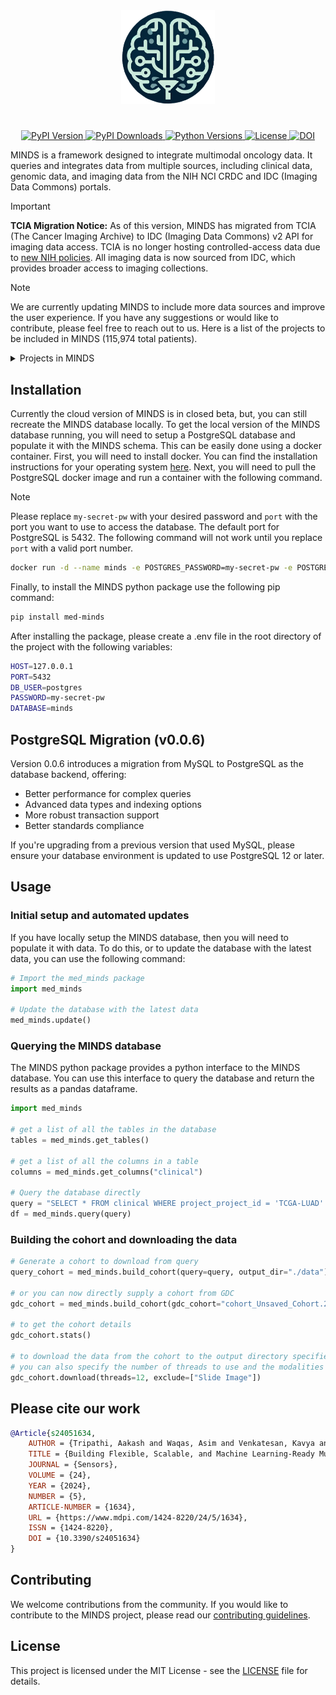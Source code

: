 <div align="center">
    <picture>
        <source media="(prefers-color-scheme: dark)" height="150px" srcset="https://raw.githubusercontent.com/lab-rasool/MINDS/main/docs/assets/README_logo.png">
        <img alt="logo" height="150px" src="docs/logo.png">
    </picture>
    <br>
    <h1>
    </h1>
</div>
<p align="center">
    <a href="https://pypi.org/project/med-minds/">
        <img src="https://img.shields.io/pypi/v/med-minds.svg" alt="PyPI Version">
    </a>
    <a href="https://pepy.tech/projects/med-minds">
        <img src="https://static.pepy.tech/badge/med-minds" alt="PyPI Downloads">
    </a>
    <a href="https://pypi.org/project/med-minds/">
        <img src="https://img.shields.io/pypi/pyversions/med-minds.svg" alt="Python Versions">
    </a>
    <a href="https://github.com/lab-rasool/MINDS/blob/main/LICENSE">
        <img src="https://img.shields.io/github/license/lab-rasool/MINDS.svg" alt="License">
    </a>
    <a href="https://doi.org/10.3390/s24051634">
        <img src="https://img.shields.io/badge/DOI-10.3390%2Fs24051634-blue" alt="DOI">
    </a>
</p>

<!-- 115,974  -->

<!-- Make a dropdown tab -->

MINDS is a framework designed to integrate multimodal oncology data. It queries and integrates data from multiple sources, including clinical data, genomic data, and imaging data from the NIH NCI CRDC and IDC (Imaging Data Commons) portals.

> [!IMPORTANT]
> **TCIA Migration Notice:** As of this version, MINDS has migrated from TCIA (The Cancer Imaging Archive) to IDC (Imaging Data Commons) v2 API for imaging data access. TCIA is no longer hosting controlled-access data due to [new NIH policies](https://www.cancerimagingarchive.net/new-nih-policies-for-controlled-access-data/). All imaging data is now sourced from IDC, which provides broader access to imaging collections.

> [!NOTE]
> We are currently updating MINDS to include more data sources and improve the user experience. If you have any suggestions or would like to contribute, please feel free to reach out to us. Here is a list of the projects to be included in MINDS (115,974 total patients).
> <details>
> <summary>Projects in MINDS</summary>
> 
> | Project Name | Cases | Clinical | Radiology | Histopathology | Molecular |
> |--------------|-------|----------|-----------|----------------|-----------|
> | Foundation Medicine (FM) | 18,004 | ✓ | | | ✓ |
> | The Cancer Genome Atlas (TCGA) | 11,428 | ✓ | ✓ | ✓ | ✓ |
> | Therapeutically Applicable Research to Generate Effective Treatments (TARGET) | 6,543 | ✓ | | | ✓ |
> | Clinical Proteomic Tumor Analysis Consortium (CPTAC) | 1,656 | ✓ | ✓ | | ✓ |
> | The Molecular Profiling to Predict Response to Treatment (MP2PRT) | 1,562 | ✓ | | | ✓ |
> | Multiple Myeloma Research Foundation (MMRF) | 995 | ✓ | | | ✓ |
> | BEATAML1.0 | 882 | ✓ | | | ✓ |
> | Cancer Genome Characterization Initiatives (CGCI) | 645 | ✓ | | ✓ | ✓ |
> | NCI Center for Cancer Research (NCICCR) | 489 | ✓ | | | ✓ |
> | REBC | 449 | ✓ | | | ✓ |
> | MATCH | 448 | ✓ | | | ✓ |
> | Ukrainian National Research Center for Radiation Medicine Trio Study (TRIO) | 339 | ✓ | | | ✓ |
> | Count Me In (CMI) | 299 | ✓ | | | ✓ |
> | Human Cancer Model Initiative (HCMI) | 278 | ✓ | | ✓ | ✓ |
> | West Coast Prostrate Cancer Dream Team (WCDT) | 101 | ✓ | | | ✓ |
> | Oregon Health and Science University (OHSU) | 176 | ✓ | | | ✓ |
> | Applied Proteogenomics OrganizationaL Learning and Outcomes (APOLLO) | 87 | ✓ | | | ✓ |
> | EXCEPTIONAL RESPONDERS | 84 | ✓ | | | ✓ |
> | Environment And Genetics in Lung Cancer Etiology (EAGLE) | 50 | ✓ | | | ✓ |
> | ORGANOID | 70 | ✓ | | | ✓ |
> | Clinical Trials Sequencing Project (CTSP) | 45 | ✓ | | | ✓ |
> | VA Research Precision Oncology Program (VAREPOP) | 7 | ✓ | | | ✓ |
> | 4D-Lung | 20 | | ✓ | | |
> | A091105 | 83 | | ✓ | | |
> | AAPM-RT-MAC | 55 | | ✓ | | |
> | ACNS0332 | 85 | | ✓ | | |
> | ACRIN-6698 | 385 | | ✓ | | |
> | ACRIN-Contralateral-Breast-MR | 984 | | ✓ | | |
> | ACRIN-DSC-MR-Brain | 123 | | ✓ | | |
> | ACRIN-FLT-Breast | 83 | ✓ | ✓ | | |
> | ACRIN-FMISO-Brain | 45 | | ✓ | | |
> | ACRIN-HNSCC-FDG-PET-CT | 260 | | ✓ | | |
> | ACRIN-NSCLC-FDG-PET | 242 | | ✓ | | |
> | Adrenal-ACC-Ki67-Seg | 53 | ✓ | ✓ | | |
> | Advanced-MRI-Breast-Lesions | 632 | | ✓ | ✓ | ✓ |
> | AHEP0731 | 80 | | ✓ | | |
> | AHOD0831 | 165 | | ✓ | | |
> | AML-Cytomorphology_LMU | 200 | | | ✓ | |
> | AML-Cytomorphology_MLL_Helmholtz | 189 | | | ✓ | |
> | Anti-PD-1_Lung | 46 | | ✓ | | |
> | Anti-PD-1_MELANOMA | 47 | | ✓ | | |
> | APOLLO-5 | 414 | | ✓ | | |
> | ARAR0331 | 108 | | ✓ | | |
> | AREN0532 | 544 | | ✓ | | |
> | AREN0533 | 294 | | ✓ | | |
> | AREN0534 | 239 | | ✓ | | |
> | B-mode-and-CEUS-Liver | 120 | | ✓ | | |
> | Bone-Marrow-Cytomorphology_MLL_Helmholtz_Fraunhofer | 945 | | | ✓ | |
> | Brain-TR-GammaKnife | 47 | | ✓ | | |
> | Brain-Tumor-Progression | 20 | | ✓ | | |
> | Breast-Cancer-Screening-DBT | 5,060 | | ✓ | | |
> | BREAST-DIAGNOSIS | 88 | | ✓ | | |
> | Breast-Lesions-USG | 256 | | ✓ | | |
> | Breast-MRI-NACT-Pilot | 64 | | ✓ | | |
> | Burdenko-GBM-Progression | 180 | | ✓ | | |
> | C-NMC 2019 | 118 | | | ✓ | |
> | C4KC-KiTS | 210 | | ✓ | | |
> | CALGB50303 | 155 | | ✓ | | |
> | CBIS-DDSM | 1,566 | | ✓ | | |
> | CC-Radiomics-Phantom | 17 | | ✓ | | |
> | CC-Radiomics-Phantom-2 | 251 | | ✓ | | |
> | CC-Tumor-Heterogeneity | 23 | | ✓ | | |
> | CDD-CESM | 326 | | ✓ | | |
> | CMB-AML | 8 | | ✓ | ✓ | |
> | CMB-CRC | 49 | | ✓ | ✓ | |
> | CMB-GEC | 7 | | ✓ | ✓ | |
> | CMB-LCA | 61 | | ✓ | ✓ | |
> | CMB-MEL | 44 | | ✓ | ✓ | |
> | CMB-MML | 64 | | ✓ | ✓ | |
> | CMB-PCA | 12 | | ✓ | ✓ | |
> | CMMD | 1,775 | ✓ | ✓ | | ✓ |
> | CODEX imaging of HCC | 15 | | | ✓ | |
> | Colorectal-Liver-Metastases | 197 | | ✓ | | |
> | COVID-19-AR | 105 | | ✓ | | |
> | COVID-19-NY-SBU | 1,384 | | ✓ | | |
> | CRC_FFPE-CODEX_CellNeighs | 35 | | | ✓ | |
> | CT COLONOGRAPHY | 825 | ✓ | ✓ | | |
> | CT Images in COVID-19 | 661 | | ✓ | | |
> | CT Lymph Nodes | 176 | | ✓ | | |
> | CT-ORG | 140 | | ✓ | | |
> | CT-Phantom4Radiomics | 1 | | ✓ | | |
> | CT-vs-PET-Ventilation-Imaging | 20 | | ✓ | | |
> | CTpred-Sunitinib-panNET | 38 | | ✓ | | |
> | DFCI-BCH-BWH-PEDs-HGG | 61 | | ✓ | | |
> | DLBCL-Morphology | 209 | | | ✓ | |
> | DRO-Toolkit | 32 | | ✓ | | |
> | Duke-Breast-Cancer-MRI | 922 | | ✓ | | |
> | EA1141 | 500 | | ✓ | | |
> | ExACT | 30 | | ✓ | | |
> | FDG-PET-CT-Lesions | 900 | | ✓ | | |
> | GammaKnife-Hippocampal | 390 | | ✓ | | |
> | GBM-DSC-MRI-DRO | 3 | | ✓ | | |
> | GLIS-RT | 230 | | ✓ | | |
> | HCC-TACE-Seg | 105 | | ✓ | | |
> | HE-vs-MPM | 12 | | | ✓ | |
> | Head-Neck Cetuximab | 111 | | ✓ | | |
> | Head-Neck-PET-CT | 298 | | ✓ | | |
> | HEAD-NECK-RADIOMICS-HN1 | 137 | | ✓ | | |
> | Healthy-Total-Body-CTs | 30 | | ✓ | | |
> | HER2 tumor ROIs | 273 | | | ✓ | |
> | HistologyHSI-GB | 13 | | | ✓ | |
> | HNC-IMRT-70-33 | 211 | | ✓ | | |
> | HNSCC | 627 | | ✓ | | |
> | HNSCC-3DCT-RT | 31 | | ✓ | | |
> | HNSCC-mIF-mIHC-comparison | 8 | | | ✓ | |
> | Hungarian-Colorectal-Screening | 200 | | | ✓ | |
> | ISPY1 | 222 | | ✓ | | |
> | ISPY2 | 719 | | ✓ | | |
> | IvyGAP | 39 | | ✓ | | |
> | LCTSC | 60 | | ✓ | | |
> | LDCT-and-Projection-data | 299 | | ✓ | | |
> | LGG-1p19qDeletion | 159 | | ✓ | | |
> | LIDC-IDRI | 1,010 | | ✓ | | |
> | Lung Phantom | 1 | | ✓ | | |
> | Lung-Fused-CT-Pathology | 6 | | | ✓ | |
> | Lung-PET-CT-Dx | 355 | | ✓ | | |
> | LungCT-Diagnosis | 61 | | ✓ | | |
> | Meningioma-SEG-CLASS | 96 | | ✓ | | |
> | MIDRC-RICORD-1A | 110 | | ✓ | | |
> | MIDRC-RICORD-1B | 117 | | ✓ | | |
> | MIDRC-RICORD-1C | 361 | | ✓ | | |
> | MiMM_SBILab | 5 | | | ✓ | |
> | NADT-Prostate | 37 | | | ✓ | |
> | NaF PROSTATE | 9 | | ✓ | | |
> | NLST | 26,254 | | ✓ | ✓ | |
> | NRG-1308 | 12 | | ✓ | | |
> | NSCLC Radiogenomics | 211 | | ✓ | | |
> | NSCLC-Cetuximab | 490 | | ✓ | | |
> | NSCLC-Radiomics | 422 | | ✓ | | |
> | NSCLC-Radiomics-Genomics | 89 | | ✓ | | |
> | NSCLC-Radiomics-Interobserver1 | 22 | | ✓ | | |
> | OPC-Radiomics | 606 | | ✓ | | |
> | Osteosarcoma-Tumor-Assessment | 4 | | | ✓ | |
> | Ovarian Bevacizumab Response | 78 | | | ✓ | |
> | Pancreas-CT | 82 | | ✓ | | |
> | Pancreatic-CT-CBCT-SEG | 40 | | ✓ | | |
> | PCa_Bx_3Dpathology | 50 | ✓ | | ✓ | |
> | Pediatric-CT-SEG | 359 | | ✓ | | |
> | Pelvic-Reference-Data | 58 | | ✓ | | |
> | Phantom FDA | 7 | | ✓ | | |
> | Post-NAT-BRCA | 64 | | | ✓ | |
> | Pretreat-MetsToBrain-Masks | 200 | ✓ | ✓ | | |
> | Prostate Fused-MRI-Pathology | 28 | | | ✓ | |
> | Prostate-3T | 64 | | ✓ | | |
> | Prostate-Anatomical-Edge-Cases | 131 | | ✓ | | |
> | PROSTATE-DIAGNOSIS | 92 | | ✓ | | |
> | PROSTATE-MRI | 26 | | | ✓ | |
> | Prostate-MRI-US-Biopsy | 1,151 | | ✓ | | |
> | PROSTATEx | 346 | | ✓ | | |
> | Pseudo-PHI-DICOM-Data | 21 | | ✓ | | |
> | PTRC-HGSOC | 174 | | | ✓ | |
> | QIBA CT-1C | 1 | | ✓ | | |
> | QIBA-CT-Liver-Phantom | 3 | | ✓ | | |
> | QIN Breast DCE-MRI | 10 | | ✓ | | |
> | QIN GBM Treatment Response | 54 | | ✓ | | |
> | QIN LUNG CT | 47 | | ✓ | | |
> | QIN PET Phantom | 2 | | ✓ | | |
> | QIN PROSTATE | 22 | | ✓ | | |
> | QIN-BRAIN-DSC-MRI | 49 | | ✓ | | |
> | QIN-BREAST | 67 | | ✓ | | |
> | QIN-BREAST-02 | 13 | | ✓ | | |
> | QIN-HEADNECK | 279 | | ✓ | | |
> | QIN-PROSTATE-Repeatability | 15 | | ✓ | | |
> | QIN-SARCOMA | 15 | | ✓ | | |
> | RADCURE | 3,346 | ✓ | ✓ | | |
> | REMBRANDT | 130 | | ✓ | | |
> | ReMIND | 114 | | ✓ | | |
> | RHUH-GBM | 40 | | ✓ | | |
> | RIDER Breast MRI | 5 | | ✓ | | |
> | RIDER Lung CT | 32 | | ✓ | | |
> | RIDER Lung PET-CT | 244 | | ✓ | | |
> | RIDER NEURO MRI | 19 | | ✓ | | |
> | RIDER PHANTOM MRI | 10 | | ✓ | | |
> | RIDER PHANTOM PET-CT | 20 | | ✓ | | |
> | RIDER Pilot | 8 | | ✓ | | |
> | S0819 | 1,299 | | ✓ | | |
> | SLN-Breast | 78 | | | ✓ | |
> | SN-AM | 60 | | | ✓ | |
> | Soft-tissue-Sarcoma | 51 | | ✓ | | |
> | SPIE-AAPM Lung CT Challenge | 70 | | ✓ | | |
> | StageII-Colorectal-CT | 230 | | ✓ | | |
> | UCSF-PDGM | 495 | | ✓ | | |
> | UPENN-GBM | 630 | | | ✓ | |
> | Vestibular-Schwannoma-MC-RC | 124 | | ✓ | | |
> | Vestibular-Schwannoma-SEG | 242 | | ✓ | | |
> | VICTRE | 2,994 | | ✓ | | |
> </details>

## Installation

Currently the cloud version of MINDS is in closed beta, but, you can still recreate the MINDS database locally. To get the local version of the MINDS database running, you will need to setup a PostgreSQL database and populate it with the MINDS schema. This can be easily done using a docker container. First, you will need to install docker. You can find the installation instructions for your operating system [here](https://docs.docker.com/get-docker/). Next, you will need to pull the PostgreSQL docker image and run a container with the following command.

> [!NOTE]
> Please replace `my-secret-pw` with your desired password and `port` with the port you want to use to access the database. The default port for PostgreSQL is 5432. The following command will not work until you replace `port` with a valid port number.

```bash
docker run -d --name minds -e POSTGRES_PASSWORD=my-secret-pw -e POSTGRES_DB=minds -p port:5432 postgres
```

Finally, to install the MINDS python package use the following pip command:

```bash
pip install med-minds
```

After installing the package, please create a .env file in the root directory of the project with the following variables:

```bash
HOST=127.0.0.1
PORT=5432
DB_USER=postgres
PASSWORD=my-secret-pw
DATABASE=minds   
```

## PostgreSQL Migration (v0.0.6)

Version 0.0.6 introduces a migration from MySQL to PostgreSQL as the database backend, offering:

- Better performance for complex queries
- Advanced data types and indexing options
- More robust transaction support
- Better standards compliance

If you're upgrading from a previous version that used MySQL, please ensure your database environment is updated to use PostgreSQL 12 or later.

## Usage

### Initial setup and automated updates

If you have locally setup the MINDS database, then you will need to populate it with data. To do this, or to update the database with the latest data, you can use the following command:

```python
# Import the med_minds package
import med_minds

# Update the database with the latest data
med_minds.update()
```

### Querying the MINDS database

The MINDS python package provides a python interface to the MINDS database. You can use this interface to query the database and return the results as a pandas dataframe.

```python
import med_minds

# get a list of all the tables in the database
tables = med_minds.get_tables()

# get a list of all the columns in a table
columns = med_minds.get_columns("clinical")

# Query the database directly
query = "SELECT * FROM clinical WHERE project_project_id = 'TCGA-LUAD' LIMIT 10"
df = med_minds.query(query)
```

### Building the cohort and downloading the data

```python
# Generate a cohort to download from query
query_cohort = med_minds.build_cohort(query=query, output_dir="./data")

# or you can now directly supply a cohort from GDC
gdc_cohort = med_minds.build_cohort(gdc_cohort="cohort_Unsaved_Cohort.2024-02-12.tsv", output_dir="./data")

# to get the cohort details
gdc_cohort.stats()

# to download the data from the cohort to the output directory specified
# you can also specify the number of threads to use and the modalities to exclude or include
gdc_cohort.download(threads=12, exclude=["Slide Image"])
```

## Please cite our work

```bibtex
@Article{s24051634,
    AUTHOR = {Tripathi, Aakash and Waqas, Asim and Venkatesan, Kavya and Yilmaz, Yasin and Rasool, Ghulam},
    TITLE = {Building Flexible, Scalable, and Machine Learning-Ready Multimodal Oncology Datasets},
    JOURNAL = {Sensors},
    VOLUME = {24},
    YEAR = {2024},
    NUMBER = {5},
    ARTICLE-NUMBER = {1634},
    URL = {https://www.mdpi.com/1424-8220/24/5/1634},
    ISSN = {1424-8220},
    DOI = {10.3390/s24051634}
}
```

## Contributing

We welcome contributions from the community. If you would like to contribute to the MINDS project, please read our [contributing guidelines](CONTRIBUTING.md).

## License

This project is licensed under the MIT License - see the [LICENSE](LICENSE) file for details.

